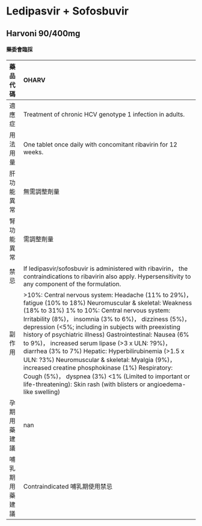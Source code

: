 # Ledipasvir + Sofosbuvir

## Harvoni 90/400mg

#### 藥委會臨採

| 藥品代碼       | OHARV                                                                                                                                                                                                                                                                                                                                                                                                                                                                                                                                                                                                                                                                                         |
|:---------------|:----------------------------------------------------------------------------------------------------------------------------------------------------------------------------------------------------------------------------------------------------------------------------------------------------------------------------------------------------------------------------------------------------------------------------------------------------------------------------------------------------------------------------------------------------------------------------------------------------------------------------------------------------------------------------------------------|
| 適應症         | Treatment of chronic HCV genotype 1 infection in adults.                                                                                                                                                                                                                                                                                                                                                                                                                                                                                                                                                                                                                                      |
| 用法用量       | One tablet once daily with concomitant ribavirin for 12 weeks.                                                                                                                                                                                                                                                                                                                                                                                                                                                                                                                                                                                                                                |
| 肝功能異常     | 無需調整劑量                                                                                                                                                                                                                                                                                                                                                                                                                                                                                                                                                                                                                                                                                  |
| 腎功能異常     | 需調整劑量                                                                                                                                                                                                                                                                                                                                                                                                                                                                                                                                                                                                                                                                                    |
| 禁忌           | If ledipasvir/sofosbuvir is administered with ribavirin， the contraindications to ribavirin also apply. Hypersensitivity to any component of the formulation.                                                                                                                                                                                                                                                                                                                                                                                                                                                                                                                                |
| 副作用         | >10%: Central nervous system: Headache (11% to 29%)， fatigue (10% to 18%) Neuromuscular & skeletal: Weakness (18% to 31%) 1% to 10%: Central nervous system: Irritability (8%)， insomnia (3% to 6%)， dizziness (5%)， depression (<5%; including in subjects with preexisting history of psychiatric illness) Gastrointestinal: Nausea (6% to 9%)， increased serum lipase (>3 x ULN: ?9%)， diarrhea (3% to 7%) Hepatic: Hyperbilirubinemia (>1.5 x ULN: ?3%) Neuromuscular & skeletal: Myalgia (9%)， increased creatine phosphokinase (1%) Respiratory: Cough (5%)， dyspnea (3%) <1% (Limited to important or life-threatening): Skin rash (with blisters or angioedema-like swelling) |
| 孕期用藥建議   | nan                                                                                                                                                                                                                                                                                                                                                                                                                                                                                                                                                                                                                                                                                           |
| 哺乳期用藥建議 | Contraindicated 哺乳期使用禁忌                                                                                                                                                                                                                                                                                                                                                                                                                                                                                                                                                                                                                                                                |

